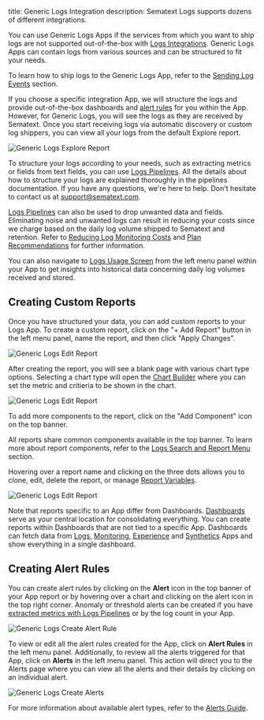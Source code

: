 title: Generic Logs Integration
description: Sematext Logs supports dozens of different integrations.

You can use Generic Logs Apps if the services from which you want to ship logs are not supported out-of-the-box with [Logs Integrations](/docs/integration/). Generic Logs Apps can contain logs from various sources and can be structured to fit your needs.

To learn how to ship logs to the Generic Logs App, refer to the [Sending Log Events](/docs/logs/sending-log-events/#generic-logs-app) section.

If you choose a specific integration App, we will structure the logs and provide out-of-the-box dashboards and [alert rules](/docs/alerts/) for you within the App. However, for Generic Logs, you will see the logs as they are received by Sematext. Once you start receiving logs via automatic discovery or custom log shippers, you can view all your logs from the default Explore report.

![Generic Logs Explore Report](/docs/images/integrations/generic-logs-app-explore.png)

To structure your logs according to your needs, such as extracting metrics or fields from text fields, you can use [Logs Pipelines](/docs/logs/pipelines/). All the details about how to structure your logs are explained thoroughly in the pipelines documentation. If you have any questions, we're here to help. Don't hesitate to contact us at support@sematext.com.

[Logs Pipelines](/docs/logs/pipelines/) can also be used to drop unwanted data and fields. Eliminating noise and unwanted logs can result in reducing your costs since we charge based on the daily log volume shipped to Sematext and retention. Refer to [Reducing Log Monitoring Costs](/docs/logs/reduce-costs-with-pipelines/) and [Plan Recommendations](/docs/logs/plan-recommendations/) for further information.

You can also navigate to [Logs Usage Screen](/docs/logs/logs-usage-screen/) from the left menu panel within your App to get insights into historical data concerning daily log volumes received and stored.

## Creating Custom Reports

Once you have structured your data, you can add custom reports to your Logs App. To create a custom report, click on the "+ Add Report" button in the left menu panel, name the report, and then click "Apply Changes".

![Generic Logs Edit Report](/docs/images/integrations/generic-logs-app-add-report.png)

After creating the report, you will see a blank page with various chart type options. Selecting a chart type will open the [Chart Builder](/docs/dashboards/chart-builder/) where you can set the metric and critieria to be shown in the chart.

![Generic Logs Edit Report](/docs/images/integrations/generic-logs-app-new-report.png)

To add more components to the report, click on the "Add Component" icon on the top banner.

All reports share common components available in the top banner. To learn more about report components, refer to the [Logs Search and Report Menu](/docs/logs/reports-and-components/#logs-search-and-report-menu)  section.

Hovering over a report name and clicking on the three dots allows you to clone, edit, delete the report, or manage [Report Variables](/docs/dashboards/report-variables/).

![Generic Logs Edit Report](/docs/images/integrations/generic-logs-app-edit-report.png)

Note that reports specific to an App differ from Dashboards. [Dashboards](/docs/dashboards/) serve as your central location for consolidating everything. You can create reports within Dashboards that are not tied to a specific App. Dashboards can fetch data from [Logs](/docs/logs/), [Monitoring](/docs/monitoring/), [Experience](/docs/experience/) and [Synthetics](/docs/synthetics/) Apps and show everything in a single dashboard.

## Creating Alert Rules

You can create alert rules by clicking on the **Alert** icon in the top banner of your App report or by hovering over a chart and clicking on the alert icon in the top right corner. Anomaly or threshold alerts can be created if you have [extracted metrics with Logs Pipelines](/docs/logs/field-extractor-processor/) or by the log count in your App.

![Generic Logs Create Alert Rule](/docs/images/integrations/generic-logs-app-alert-rule.gif)

To view or edit all the alert rules created for the App, click on **Alert Rules** in the left menu panel. Additionally, to review all the alerts triggered for that App, click on **Alerts** in the left menu panel. This action will direct you to the Alerts page where you can view all the alerts and their details by clicking on an individual alert.

![Generic Logs Create Alerts](/docs/images/integrations/generic-logs-app-alerts.gif)

For more information about available alert types, refer to the [Alerts Guide](/docs/guide/alerts-guide/).

